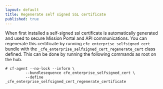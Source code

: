 ```yaml
---
layout: default
title: Regenerate self signed SSL certificate
published: true
---
```


When first installed a self-signed ssl certificate is automatically generated
and used to secure Mission Portal and API communications. You can regenerate
this certificate by running `cfe_enterprise_selfsigned_cert` bundle with the
`_cfe_enterprise_selfsigned_cert_regenerate_cert` class defined. This can be
done by running the following commands as root on the hub.

```console
# cf-agent --no-lock --inform \
         --bundlesequence cfe_enterprise_selfsigned_cert \
         --define _cfe_enterprise_selfsigned_cert_regenerate_certificate
```
